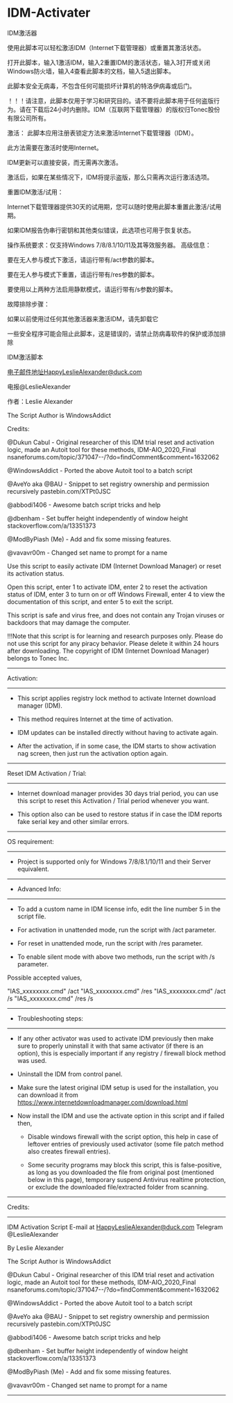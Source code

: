 # IDM-Activater
IDM激活器
   
使用此脚本可以轻松激活IDM（Internet下载管理器）或重置其激活状态。
   
打开此脚本，输入1激活IDM，输入2重置IDM的激活状态，输入3打开或关闭Windows防火墙，输入4查看此脚本的文档，输入5退出脚本。
   
此脚本安全无病毒，不包含任何可能损坏计算机的特洛伊病毒或后门。
   
！！！请注意，此脚本仅用于学习和研究目的。请不要将此脚本用于任何盗版行为。请在下载后24小时内删除。IDM（互联网下载管理器）的版权归Tonec股份有限公司所有。
   
激活：
此脚本应用注册表锁定方法来激活Internet下载管理器（IDM）。
   
此方法需要在激活时使用Internet。
   
IDM更新可以直接安装，而无需再次激活。
   
激活后，如果在某些情况下，IDM将提示盗版，那么只需再次运行激活选项。
   
重置IDM激活/试用：
   
Internet下载管理器提供30天的试用期，您可以随时使用此脚本重置此激活/试用期。
   
如果IDM报告伪串行密钥和其他类似错误，此选项也可用于恢复状态。
   
操作系统要求：仅支持Windows 7/8/8.1/10/11及其等效服务器。
高级信息：
   
要在无人参与模式下激活，请运行带有/act参数的脚本。
   
要在无人参与模式下重置，请运行带有/res参数的脚本。
   
要使用以上两种方法启用静默模式，请运行带有/s参数的脚本。
   
故障排除步骤：
   
如果以前使用过任何其他激活器来激活IDM，请先卸载它
   
一些安全程序可能会阻止此脚本，这是错误的，请禁止防病毒软件的保护或添加排除
   
IDM激活脚本
   
电子邮件地址HappyLeslieAlexander@duck.com
   
电报@LeslieAlexander
   
作者：Leslie Alexander  

The Script Author is WindowsAddict

Credits:

@Dukun Cabul - Original researcher of this IDM trial reset and activation logic, made an Autoit tool for these methods, IDM-AIO_2020_Final nsaneforums.com/topic/371047--/?do=findComment&comment=1632062

@WindowsAddict - Ported the above Autoit tool to a batch script

@AveYo aka @BAU - Snippet to set registry ownership and permission recursively pastebin.com/XTPt0JSC

@abbodi1406 - Awesome batch script tricks and help

@dbenham - Set buffer height independently of window height stackoverflow.com/a/13351373

@ModByPiash (Me) - Add and fix some missing features.

@vavavr00m - Changed set name to prompt for a name

   
Use this script to easily activate IDM (Internet Download Manager) or reset its activation status.

Open this script, enter 1 to activate IDM, enter 2 to reset the activation status of IDM, enter 3 to turn on or off Windows Firewall, enter 4 to view the documentation of this script, and enter 5 to exit the script.

This script is safe and virus free, and does not contain any Trojan viruses or backdoors that may damage the computer.

!!!Note that this script is for learning and research purposes only. Please do not use this script for any piracy behavior. Please delete it within 24 hours after downloading. The copyright of IDM (Internet Download Manager) belongs to Tonec Inc.

_________________________________

   Activation:
_________________________________

 - This script applies registry lock method to activate Internet download manager (IDM).

 - This method requires Internet at the time of activation.

 - IDM updates can be installed directly without having to activate again.

 - After the activation, if in some case, the IDM starts to show activation nag screen, 
   then just run the activation option again.

_________________________________

   Reset IDM Activation / Trial:
_________________________________

 - Internet download manager provides 30 days trial period, you can use this script to 
   reset this Activation / Trial period whenever you want.
 
 - This option also can be used to restore status if in case the IDM reports fake serial
   key and other similar errors.

_________________________________

   OS requirement:
_________________________________

 - Project is supported only for Windows 7/8/8.1/10/11 and their Server equivalent.

_________________________________

 - Advanced Info:
_________________________________

   - To add a custom name in IDM license info, edit the line number 5 in the script file.

   - For activation in unattended mode, run the script with /act parameter.
   - For reset in unattended mode, run the script with /res parameter.
   - To enable silent mode with above two methods, run the script with /s parameter.

Possible accepted values,

"IAS_xxxxxxxx.cmd" /act
"IAS_xxxxxxxx.cmd" /res
"IAS_xxxxxxxx.cmd" /act /s
"IAS_xxxxxxxx.cmd" /res /s

_________________________________

 - Troubleshooting steps:
_________________________________

   - If any other activator was used to activate IDM previously then make sure to properly
     uninstall it with that same activator (if there is an option), this is especially important
     if any registry / firewall block method was used.

   - Uninstall the IDM from control panel.

   - Make sure the latest original IDM setup is used for the installation,
     you can download it from https://www.internetdownloadmanager.com/download.html

   - Now install the IDM and use the activate option in this script and if failed then,

     - Disable windows firewall with the script option, this help in case of leftover entries of
       previously used activator (some file patch method also creates firewall entries).

     - Some security programs may block this script, this is false-positive, as long as you 
       downloaded the file from original post (mentioned below in this page), temporary suspend
       Antivirus realtime protection, or exclude the downloaded file/extracted folder from scanning.


____________________________________________________________________________________________________

   Credits:
____________________________________________________________________________________________________

   IDM Activation Script
   E-mail at HappyLeslieAlexander@duck.com
   Telegram @LeslieAlexander
   
   By Leslie Alexander

   The Script Author is WindowsAddict

@Dukun Cabul - Original researcher of this IDM trial reset and activation logic, made an Autoit tool for these methods, IDM-AIO_2020_Final nsaneforums.com/topic/371047--/?do=findComment&comment=1632062

@WindowsAddict - Ported the above Autoit tool to a batch script

@AveYo aka @BAU - Snippet to set registry ownership and permission recursively pastebin.com/XTPt0JSC

@abbodi1406 - Awesome batch script tricks and help

@dbenham - Set buffer height independently of window height stackoverflow.com/a/13351373

@ModByPiash (Me) - Add and fix some missing features.

@vavavr00m - Changed set name to prompt for a name


____________________________________________________________________________________________________

